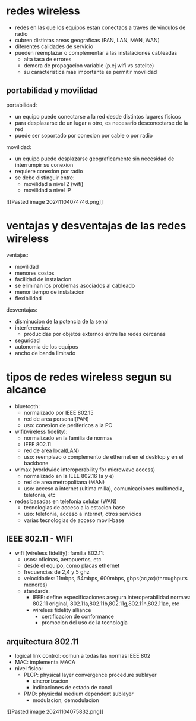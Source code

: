 
# redes wireless
- redes en las que los equipos estan conectaos a traves de vinculos de radio
- cubren distintas areas geograficas (PAN, LAN, MAN, WAN)
- diferentes calidades de servicio
- pueden reemplazar o complementar a las instalaciones cableadas
	- alta tasa de errores
	- demora de propagacion variable (p.ej wifi vs satelite)
	- su caracteristica mas importante es permitir movilidad

## portabilidad y movilidad
portabilidad:
- un equipo puede conectarse a la red desde distintos lugares fisicos
- para desplazarse de un lugar a otro, es necesario desconectarse de la red
- puede ser soportado por conexion por cable o por radio

movilidad:
- un equipo puede desplazarse geograficamente sin necesidad de interrumpir su conexion
- requiere conexion por radio
- se debe distinguir entre:
	- movilidad a nivel 2 (wifi)
	- movilidad a nivel IP

![[Pasted image 20241104074746.png]]

# ventajas y desventajas de las redes wireless
ventajas:
- movilidad
- menores costos
- facilidad de instalacion
- se eliminan los problemas asociados al cableado
- menor tiempo de instalacion
- flexibilidad

desventajas:
- disminucion de la potencia de la senal
- interferencias:
	- producidas por objetos externos entre las redes cercanas
- seguridad
- autonomia de los equipos
- ancho de banda limitado

# tipos de redes wireless segun su alcance
- bluetooth:
	- normalizado por IEEE 802.15
	- red de area personal(PAN)
	- uso: conexion de perifericos a la PC
- wifi(wireless fidelity):
	- normalizado en la familia de normas
	- IEEE 802.11
	- red de area local(LAN)
	- uso: reemplazo o complemento de ethernet en el desktop y en el backbone
- wimax (worldwide interoperability for microwave access)
	- normalizado en la IEEE 802.16 (a y e)
	- red de area metropolitana (MAN)
	- uso: acceso a internet (ultima milla), comunicaciones multimedia, telefonia, etc
- redes basadas en telefonia celular (WAN)
	- tecnologias de acceso a la estacion base
	- uso: telefonia, acceso a internet, otros servicios
	- varias tecnologias de acceso movil-base


## IEEE 802.11 - WIFI
- wifi (wireless fidelity): familia 802.11:
	- usos: oficinas, aeropuertos, etc
	- desde el equipo, como placas ethernet
	- frecuencias de 2,4 y 5 ghz
	- velocidades: 11mbps, 54mbps, 600mbps, gbps(ac,ax)(throughputs menores)
	- standards:
		- IEEE:
			  define especificaciones
			  asegura interoperabilidad
			  normas: 802.11 original,
			  802.11a,802.11b,802.11g,802.11n,802.11ac, etc
		- wireless fidelity alliance
			- certificacion de conformance
			- promocion del uso de la tecnologia

## arquitectura 802.11
- logical link control: comun a todas las normas IEEE 802
- MAC: implementa MACA
- nivel fisico:
	- PLCP: physical layer convergence procedure sublayer
		- sincronizacion
		- indicaciones de estado de canal
	- PMD: physicdal medium dependent sublayer
		- modulacion, demodulacion

![[Pasted image 20241104075832.png]]